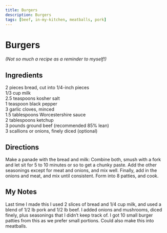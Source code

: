 ```yaml
---
title: Burgers
description: Burgers
tags: [beef, in-my-kitchen, meatballs, pork]
---
```


# Burgers
*(Not so much a recipe as a reminder to myself!)*

## Ingredients
2 pieces bread, cut into 1/4-inch pieces  
1/3 cup milk  
2.5 teaspoons kosher salt  
1 teaspoon black pepper  
3 garlic cloves, minced  
1.5 tablespoons Worcestershire sauce  
2 tablespoons ketchup  
3 pounds ground beef (recommended 85% lean)  
3 scallions or onions, finely diced (optional)

## Directions
Make a panade with the bread and milk: Combine both, smush with a fork and let sit for 5 to 10 minutes or so to get a chunky paste.
Add the other seasonings except for meat and onions, and mix well. Finally, add in the onions and meat, and mix until consistent. Form into 8 patties, and cook.

## My Notes
Last time I made this I used 2 slices of bread and 1/4 cup milk, and used a blend of 1/2 lb pork and 1/2 lb beef. I added onions and mushrooms, diced finely, plus seasonings that I didn’t keep track of. I got 10 small burger patties from this as we prefer small portions. Could also make this into meatballs.